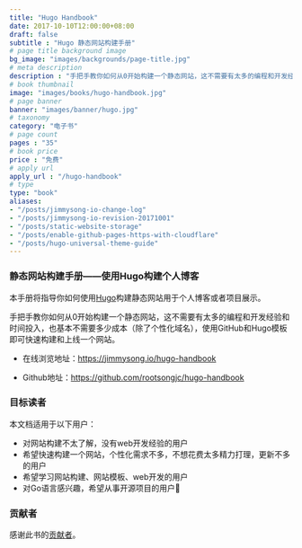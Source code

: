 ```yaml
---
title: "Hugo Handbook"
date: 2017-10-10T12:00:00+08:00
draft: false
subtitle : "Hugo 静态网站构建手册"
# page title background image
bg_image: "images/backgrounds/page-title.jpg"
# meta description
description : "手把手教你如何从0开始构建一个静态网站，这不需要有太多的编程和开发经验和时间投入，也基本不需要多少成本（除了个性化域名），使用GitHub和Hugo模板即可快速构建和上线一个网站。"
# book thumbnail
image: "images/books/hugo-handbook.jpg"
# page banner
banner: "images/banner/hugo.jpg"
# taxonomy
category: "电子书"
# page count
pages : "35"
# book price
price : "免费"
# apply url
apply_url : "/hugo-handbook"
# type
type: "book"
aliases: 
- "/posts/jimmysong-io-change-log"
- "/posts/jimmysong-io-revision-20171001"
- "/posts/static-website-storage"
- "/posts/enable-github-pages-https-with-cloudflare"
- "/posts/hugo-universal-theme-guide"
---
```


### 静态网站构建手册——使用Hugo构建个人博客

本手册将指导你如何使用[Hugo](https://gohugo.io/)构建静态网站用于个人博客或者项目展示。

手把手教你如何从0开始构建一个静态网站，这不需要有太多的编程和开发经验和时间投入，也基本不需要多少成本（除了个性化域名），使用GitHub和Hugo模板即可快速构建和上线一个网站。

- 在线浏览地址：<https://jimmysong.io/hugo-handbook>

- Github地址：<https://github.com/rootsongjc/hugo-handbook>

### 目标读者

本文档适用于以下用户：

- 对网站构建不太了解，没有web开发经验的用户
- 希望快速构建一个网站，个性化需求不多，不想花费太多精力打理，更新不多的用户
- 希望学习网站构建、网站模板、web开发的用户
- 对Go语言感兴趣，希望从事开源项目的用户👏

### 贡献者

感谢此书的[贡献者](https://github.com/rootsongjc/hugo-handbook/graphs/contributors)。